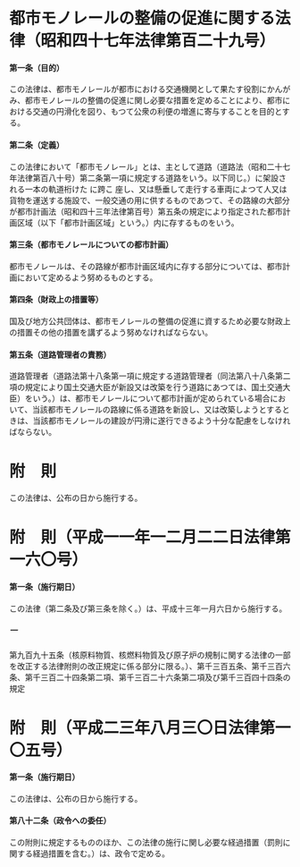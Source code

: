 # 都市モノレールの整備の促進に関する法律（昭和四十七年法律第百二十九号）
#### 第一条（目的）
この法律は、都市モノレールが都市における交通機関として果たす役割にかんがみ、都市モノレールの整備の促進に関し必要な措置を定めることにより、都市における交通の円滑化を図り、もつて公衆の利便の増進に寄与することを目的とする。
#### 第二条（定義）
この法律において「都市モノレール」とは、主として道路（道路法（昭和二十七年法律第百八十号）第二条第一項に規定する道路をいう。以下同じ。）に架設される一本の軌道桁けた
に跨こ
座し、又は懸垂して走行する車両によつて人又は貨物を運送する施設で、一般交通の用に供するものであつて、その路線の大部分が都市計画法（昭和四十三年法律第百号）第五条の規定により指定された都市計画区域（以下「都市計画区域」という。）内に存するものをいう。
#### 第三条（都市モノレールについての都市計画）
都市モノレールは、その路線が都市計画区域内に存する部分については、都市計画において定めるよう努めるものとする。
#### 第四条（財政上の措置等）
国及び地方公共団体は、都市モノレールの整備の促進に資するため必要な財政上の措置その他の措置を講ずるよう努めなければならない。
#### 第五条（道路管理者の責務）
道路管理者（道路法第十八条第一項に規定する道路管理者（同法第八十八条第二項の規定により国土交通大臣が新設又は改築を行う道路にあつては、国土交通大臣）をいう。）は、都市モノレールについて都市計画が定められている場合において、当該都市モノレールの路線に係る道路を新設し、又は改築しようとするときは、当該都市モノレールの建設が円滑に遂行できるよう十分な配慮をしなければならない。
# 附　則
この法律は、公布の日から施行する。
# 附　則（平成一一年一二月二二日法律第一六〇号）
#### 第一条（施行期日）
この法律（第二条及び第三条を除く。）は、平成十三年一月六日から施行する。
##### 一
第九百九十五条（核原料物質、核燃料物質及び原子炉の規制に関する法律の一部を改正する法律附則の改正規定に係る部分に限る。）、第千三百五条、第千三百六条、第千三百二十四条第二項、第千三百二十六条第二項及び第千三百四十四条の規定
# 附　則（平成二三年八月三〇日法律第一〇五号）
#### 第一条（施行期日）
この法律は、公布の日から施行する。
#### 第八十二条（政令への委任）
この附則に規定するもののほか、この法律の施行に関し必要な経過措置（罰則に関する経過措置を含む。）は、政令で定める。
